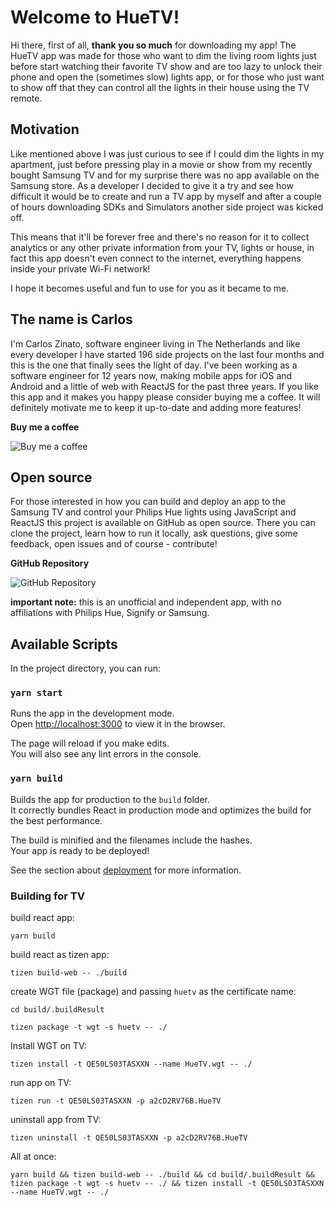 # Welcome to HueTV!

Hi there, first of all, **thank you so much** for downloading my app!
The HueTV app was made for those who want to dim the living room lights just before start watching their favorite TV show and are too lazy to unlock their phone and open the (sometimes slow) lights app, or for those who just want to show off that they can control all the lights in their house using the TV remote.

## Motivation

Like mentioned above I was just curious to see if I could dim the lights in my apartment, just before pressing play in a movie or show from my recently bought Samsung TV and for my surprise there was no app available on the Samsung store. As a developer I decided to give it a try and see how difficult it would be to create and run a TV app by myself and after a couple of hours downloading SDKs and Simulators another side project was kicked off.

This means that it'll be forever free and there's no reason for it to collect analytics or any other private information from your TV, lights or house, in fact this app doesn't even connect to the internet, everything happens inside your private Wi-Fi network!

I hope it becomes useful and fun to use for you as it became to me.

## The name is Carlos

I'm Carlos Zinato, software engineer living in The Netherlands and like every developer I have started 196 side projects on the last four months and this is the one that finally sees the light of day. I've been working as a software engineer for 12 years now, making mobile apps for iOS and Android and a little of web with ReactJS for the past three years.
If you like this app and it makes you happy please consider buying me a coffee. It will definitely motivate me to keep it up-to-date and adding more features!

**Buy me a coffee**

![Buy me a coffee](https://is2-ssl.mzstatic.com/image/thumb/Purple123/v4/d7/b5/cb/d7b5cbcd-ff98-10d3-5596-5dcc4a8d0eac/source/256x256bb.jpg)


## Open source

For those interested in how you can build and deploy an app to the Samsung TV and control your Philips Hue lights using JavaScript and ReactJS this project is available on GitHub as open source. There you can clone the project, learn how to run it locally, ask questions, give some feedback, open issues and of course - contribute!

 **GitHub Repository**
 
![GitHub Repository](https://is2-ssl.mzstatic.com/image/thumb/Purple123/v4/d7/b5/cb/d7b5cbcd-ff98-10d3-5596-5dcc4a8d0eac/source/256x256bb.jpg)

**important note:** this is an unofficial and independent app, with no affiliations with Philips Hue, Signify or Samsung.

## Available Scripts

In the project directory, you can run:

### `yarn start`

Runs the app in the development mode.\
Open [http://localhost:3000](http://localhost:3000) to view it in the browser.

The page will reload if you make edits.\
You will also see any lint errors in the console.

### `yarn build`

Builds the app for production to the `build` folder.\
It correctly bundles React in production mode and optimizes the build for the best performance.

The build is minified and the filenames include the hashes.\
Your app is ready to be deployed!

See the section about [deployment](https://facebook.github.io/create-react-app/docs/deployment) for more information.

### Building for TV

build react app:   

`yarn build`

build react as tizen app:

`tizen build-web -- ./build`

create WGT file (package) and passing `huetv` as the certificate name:

`cd build/.buildResult`

`tizen package -t wgt -s huetv -- ./`

Install WGT on TV:

`tizen install -t QE50LS03TASXXN --name HueTV.wgt -- ./`

run app on TV:

`tizen run -t QE50LS03TASXXN -p a2cD2RV76B.HueTV`

uninstall app from TV:

`tizen uninstall -t QE50LS03TASXXN -p a2cD2RV76B.HueTV`

All at once:

`yarn build && tizen build-web -- ./build && cd build/.buildResult && tizen package -t wgt -s huetv -- ./ && tizen install -t QE50LS03TASXXN --name HueTV.wgt -- ./`

